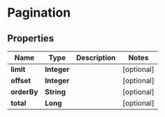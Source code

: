 
# Pagination

## Properties
Name | Type | Description | Notes
------------ | ------------- | ------------- | -------------
**limit** | **Integer** |  |  [optional]
**offset** | **Integer** |  |  [optional]
**orderBy** | **String** |  |  [optional]
**total** | **Long** |  |  [optional]




